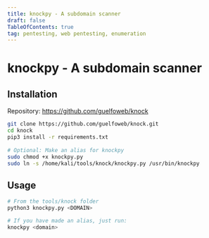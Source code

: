 ```yaml
---
title: knockpy - A subdomain scanner
draft: false
TableOfContents: true
tag: pentesting, web pentesting, enumeration
---
```


# knockpy - A subdomain scanner

## Installation

Repository:  https://github.com/guelfoweb/knock

```bash
git clone https://github.com/guelfoweb/knock.git
cd knock
pip3 install -r requirements.txt
 
# Optional: Make an alias for knockpy
sudo chmod +x knockpy.py 
sudo ln -s /home/kali/tools/knock/knockpy.py /usr/bin/knockpy

```


## Usage

```bash
# From the tools/knock folder
python3 knockpy.py <DOMAIN>

# If you have made an alias, just run:
knockpy <domain>
```
